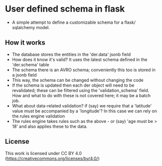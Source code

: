 User defined schema in flask
============================

* A simple attempt to define a customizable schema for a flask/ sqlalchemy model.


How it works
------------
* The database stores the entities in the 'der.data' jsonb field
* How does it know it's valid? It uses the latest schema defined in the 'der.schema' table
* The schema there is an AVRO schema; conveniently this too is stored in a jsonb field
* This way, the schema can be changed without changing the code
* If the schema is updated then each der object will need to be revalidated; these can be filtered using the 'validation_schema' field. How and what to do with these is not covered here; it may be a batch job.
* What about data-related validation? if (say) we require that a 'latitude' value must be accompanied by a 'longitude'? In this case we can rely on the rules engine validation
* The rules engine takes rules such as the above - or (say) 'age must be > 18' and also applies these to the data.
 
License
-------
This work is licensed under CC BY 4.0 (https://creativecommons.org/licenses/by/4.0/)

